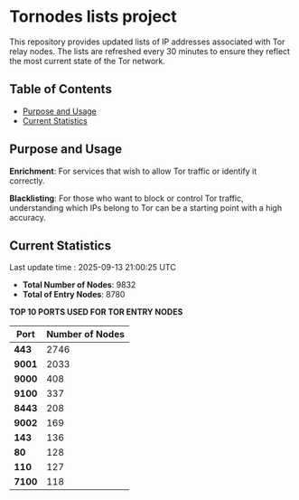 # Tornodes lists project

This repository provides updated lists of IP addresses associated with Tor relay nodes. The lists are refreshed every 30 minutes to ensure they reflect the most current state of the Tor network.

## Table of Contents

- [Purpose and Usage](#purpose-and-usage)
- [Current Statistics](#current-statistics)


## Purpose and Usage

**Enrichment**: For services that wish to allow Tor traffic or identify it correctly.

**Blacklisting**: For those who want to block or control Tor traffic, understanding which IPs belong to Tor can be a starting point with a high accuracy.

## Current Statistics

Last update time : 2025-09-13 21:00:25 UTC

- **Total Number of Nodes**: 9832
- **Total of Entry Nodes**: 8780

**TOP 10 PORTS USED FOR TOR ENTRY NODES**

| **Port** | **Number of Nodes** |
|------|-----------------|
| **443**   | 2746  |
| **9001**   | 2033  |
| **9000**   | 408  |
| **9100**   | 337  |
| **8443**   | 208  |
| **9002**   | 169  |
| **143**   | 136  |
| **80**   | 128  |
| **110**   | 127  |
| **7100**   | 118  |

